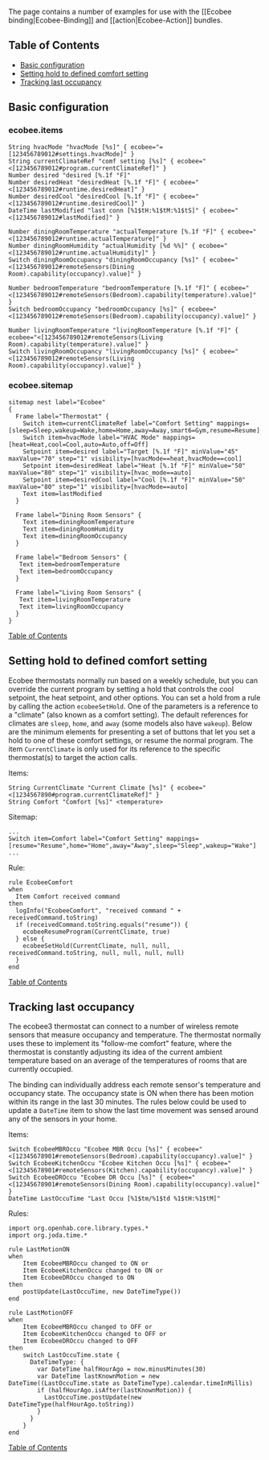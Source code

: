 The page contains a number of examples for use with the [[Ecobee binding|Ecobee-Binding]] and [[action|Ecobee-Action]] bundles.

## Table of Contents

* [Basic configuration](#basic-configuration)
* [Setting hold to defined comfort setting](#setting-hold-to-defined-comfort-setting)
* [Tracking last occupancy](#tracking-last-occupancy)

## Basic configuration

### ecobee.items
```
String hvacMode "hvacMode [%s]" { ecobee="=[123456789012#settings.hvacMode]" }
String currentClimateRef "comf setting [%s]" { ecobee="<[123456789012#program.currentClimateRef]" }
Number desired "desired [%.1f °F]"
Number desiredHeat "desiredHeat [%.1f °F]" { ecobee="<[123456789012#runtime.desiredHeat]" }
Number desiredCool "desiredCool [%.1f °F]" { ecobee="<[123456789012#runtime.desiredCool]" }
DateTime lastModified "last conn [%1$tH:%1$tM:%1$tS]" { ecobee="<[123456789012#lastModified]" }

Number diningRoomTemperature "actualTemperature [%.1f °F]" { ecobee="<[123456789012#runtime.actualTemperature]" }
Number diningRoomHumidity "actualHumidity [%d %%]" { ecobee="<[123456789012#runtime.actualHumidity]" }
Switch diningRoomOccupancy "diningRoomOccupancy [%s]" { ecobee="<[123456789012#remoteSensors(Dining Room).capability(occupancy).value]" }

Number bedroomTemperature "bedroomTemperature [%.1f °F]" { ecobee="<[123456789012#remoteSensors(Bedroom).capability(temperature).value]" }
Switch bedroomOccupancy "bedroomOccupancy [%s]" { ecobee="<[123456789012#remoteSensors(Bedroom).capability(occupancy).value]" }

Number livingRoomTemperature "livingRoomTemperature [%.1f °F]" { ecobee="<[123456789012#remoteSensors(Living Room).capability(temperature).value]" }
Switch livingRoomOccupancy "livingRoomOccupancy [%s]" { ecobee="<[123456789012#remoteSensors(Living Room).capability(occupancy).value]" }
```

### ecobee.sitemap
```
sitemap nest label="Ecobee"
{
  Frame label="Thermostat" {
    Switch item=currentClimateRef label="Comfort Setting" mappings=[sleep=Sleep,wakeup=Wake,home=Home,away=Away,smart6=Gym,resume=Resume]
    Switch item=hvacMode label="HVAC Mode" mappings=[heat=Heat,cool=Cool,auto=Auto,off=Off]
    Setpoint item=desired label="Target [%.1f °F]" minValue="45" maxValue="70" step="1" visibility=[hvacMode==heat,hvacMode==cool]
    Setpoint item=desiredHeat label="Heat [%.1f °F]" minValue="50" maxValue="80" step="1" visibility=[hvac_mode==auto]
    Setpoint item=desiredCool label="Cool [%.1f °F]" minValue="50" maxValue="80" step="1" visibility=[hvacMode==auto]
    Text item=lastModified
  }

  Frame label="Dining Room Sensors" {
    Text item=diningRoomTemperature
    Text item=diningRoomHumidity
    Text item=diningRoomOccupancy
  }

  Frame label="Bedroom Sensors" {
   Text item=bedroomTemperature
   Text item=bedroomOccupancy
  }

  Frame label="Living Room Sensors" {
   Text item=livingRoomTemperature
   Text item=livingRoomOccupancy
  }
}
```

[Table of Contents](#table-of-contents)
## Setting hold to defined comfort setting
Ecobee thermostats normally run based on a weekly schedule, but you can override the current program by setting a hold that controls the cool setpoint, the heat setpoint, and other options.  You can set a hold from a rule by calling the action `ecobeeSetHold`.  One of the parameters is a reference to a "climate" (also known as a comfort setting).  The default references for climates are `sleep`, `home`, and `away` (some models also have `wakeup`).  Below are the minimum elements for presenting a set of buttons that let you set a hold to one of these comfort settings, or resume the normal program.  The item `CurrentClimate` is only used for its reference to the specific thermostat(s) to target the action calls.

Items:
```
String CurrentClimate "Current Climate [%s]" { ecobee="<[1234567890#program.currentClimateRef]" }
String Comfort "Comfort [%s]" <temperature>
```

Sitemap:
```
...
Switch item=Comfort label="Comfort Setting" mappings=[resume="Resume",home="Home",away="Away",sleep="Sleep",wakeup="Wake"]
...
```

Rule:
```
rule EcobeeComfort
when
  Item Comfort received command
then
  logInfo("EcobeeComfort", "received command " + receivedCommand.toString)
  if (receivedCommand.toString.equals("resume")) {
    ecobeeResumeProgram(CurrentClimate, true)
  } else {
    ecobeeSetHold(CurrentClimate, null, null, receivedCommand.toString, null, null, null, null)
  }
end
```
[Table of Contents](#table-of-contents)

## Tracking last occupancy
The ecobee3 thermostat can connect to a number of wireless remote sensors that measure occupancy and temperature.  The thermostat normally uses these to implement its "follow-me comfort" feature, where the thermostat is constantly adjusting its idea of the current ambient temperature based on an average of the temperatures of rooms that are currently occupied.

The binding can individually address each remote sensor's temperature and occupancy state.  The occupancy state is ON when there has been motion within its range in the last 30 minutes.  The rules below could be used to update a `DateTime` item to show the last time movement was sensed around any of the sensors in your home.

Items:
```
Switch EcobeeMBROccu "Ecobee MBR Occu [%s]" { ecobee="<[12345678901#remoteSensors(Bedroom).capability(occupancy).value]" }
Switch EcobeeKitchenOccu "Ecobee Kitchen Occu [%s]" { ecobee="<[12345678901#remoteSensors(Kitchen).capability(occupancy).value]" }
Switch EcobeeDROccu "Ecobee DR Occu [%s]" { ecobee="<[12345678901#remoteSensors(Dining Room).capability(occupancy).value]" }
DateTime LastOccuTime "Last Occu [%1$tm/%1$td %1$tH:%1$tM]"
```
Rules:
```
import org.openhab.core.library.types.*
import org.joda.time.*

rule LastMotionON
when
    Item EcobeeMBROccu changed to ON or
    Item EcobeeKitchenOccu changed to ON or
    Item EcobeeDROccu changed to ON
then
    postUpdate(LastOccuTime, new DateTimeType())
end

rule LastMotionOFF
when
    Item EcobeeMBROccu changed to OFF or
    Item EcobeeKitchenOccu changed to OFF or
    Item EcobeeDROccu changed to OFF
then
    switch LastOccuTime.state {
      DateTimeType: {
        var DateTime halfHourAgo = now.minusMinutes(30)
        var DateTime lastKnownMotion = new DateTime((LastOccuTime.state as DateTimeType).calendar.timeInMillis)
        if (halfHourAgo.isAfter(lastKnownMotion)) {
          LastOccuTime.postUpdate(new DateTimeType(halfHourAgo.toString))
        }
      }
    }
end
```
[Table of Contents](#table-of-contents)
